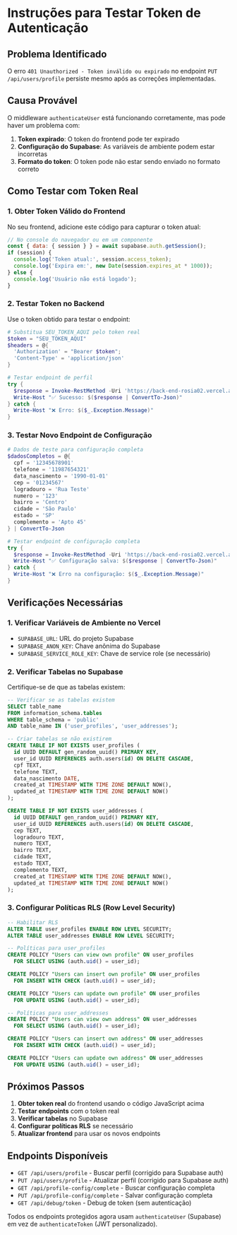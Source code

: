# Instruções para Testar Token de Autenticação

## Problema Identificado

O erro `401 Unauthorized - Token inválido ou expirado` no endpoint `PUT /api/users/profile` persiste mesmo após as correções implementadas.

## Causa Provável

O middleware `authenticateUser` está funcionando corretamente, mas pode haver um problema com:
1. **Token expirado**: O token do frontend pode ter expirado
2. **Configuração do Supabase**: As variáveis de ambiente podem estar incorretas
3. **Formato do token**: O token pode não estar sendo enviado no formato correto

## Como Testar com Token Real

### 1. Obter Token Válido do Frontend

No seu frontend, adicione este código para capturar o token atual:

```javascript
// No console do navegador ou em um componente
const { data: { session } } = await supabase.auth.getSession();
if (session) {
  console.log('Token atual:', session.access_token);
  console.log('Expira em:', new Date(session.expires_at * 1000));
} else {
  console.log('Usuário não está logado');
}
```

### 2. Testar Token no Backend

Use o token obtido para testar o endpoint:

```powershell
# Substitua SEU_TOKEN_AQUI pelo token real
$token = "SEU_TOKEN_AQUI"
$headers = @{ 
  'Authorization' = "Bearer $token"; 
  'Content-Type' = 'application/json' 
}

# Testar endpoint de perfil
try {
  $response = Invoke-RestMethod -Uri 'https://back-end-rosia02.vercel.app/api/users/profile' -Method GET -Headers $headers
  Write-Host "✅ Sucesso: $($response | ConvertTo-Json)"
} catch {
  Write-Host "❌ Erro: $($_.Exception.Message)"
}
```

### 3. Testar Novo Endpoint de Configuração

```powershell
# Dados de teste para configuração completa
$dadosCompletos = @{
  cpf = '12345678901'
  telefone = '11987654321'
  data_nascimento = '1990-01-01'
  cep = '01234567'
  logradouro = 'Rua Teste'
  numero = '123'
  bairro = 'Centro'
  cidade = 'São Paulo'
  estado = 'SP'
  complemento = 'Apto 45'
} | ConvertTo-Json

# Testar endpoint de configuração completa
try {
  $response = Invoke-RestMethod -Uri 'https://back-end-rosia02.vercel.app/api/profile-config/complete' -Method PUT -Headers $headers -Body $dadosCompletos
  Write-Host "✅ Configuração salva: $($response | ConvertTo-Json)"
} catch {
  Write-Host "❌ Erro na configuração: $($_.Exception.Message)"
}
```

## Verificações Necessárias

### 1. Verificar Variáveis de Ambiente no Vercel

- `SUPABASE_URL`: URL do projeto Supabase
- `SUPABASE_ANON_KEY`: Chave anônima do Supabase
- `SUPABASE_SERVICE_ROLE_KEY`: Chave de service role (se necessário)

### 2. Verificar Tabelas no Supabase

Certifique-se de que as tabelas existem:

```sql
-- Verificar se as tabelas existem
SELECT table_name 
FROM information_schema.tables 
WHERE table_schema = 'public' 
AND table_name IN ('user_profiles', 'user_addresses');

-- Criar tabelas se não existirem
CREATE TABLE IF NOT EXISTS user_profiles (
  id UUID DEFAULT gen_random_uuid() PRIMARY KEY,
  user_id UUID REFERENCES auth.users(id) ON DELETE CASCADE,
  cpf TEXT,
  telefone TEXT,
  data_nascimento DATE,
  created_at TIMESTAMP WITH TIME ZONE DEFAULT NOW(),
  updated_at TIMESTAMP WITH TIME ZONE DEFAULT NOW()
);

CREATE TABLE IF NOT EXISTS user_addresses (
  id UUID DEFAULT gen_random_uuid() PRIMARY KEY,
  user_id UUID REFERENCES auth.users(id) ON DELETE CASCADE,
  cep TEXT,
  logradouro TEXT,
  numero TEXT,
  bairro TEXT,
  cidade TEXT,
  estado TEXT,
  complemento TEXT,
  created_at TIMESTAMP WITH TIME ZONE DEFAULT NOW(),
  updated_at TIMESTAMP WITH TIME ZONE DEFAULT NOW()
);
```

### 3. Configurar Políticas RLS (Row Level Security)

```sql
-- Habilitar RLS
ALTER TABLE user_profiles ENABLE ROW LEVEL SECURITY;
ALTER TABLE user_addresses ENABLE ROW LEVEL SECURITY;

-- Políticas para user_profiles
CREATE POLICY "Users can view own profile" ON user_profiles
  FOR SELECT USING (auth.uid() = user_id);

CREATE POLICY "Users can insert own profile" ON user_profiles
  FOR INSERT WITH CHECK (auth.uid() = user_id);

CREATE POLICY "Users can update own profile" ON user_profiles
  FOR UPDATE USING (auth.uid() = user_id);

-- Políticas para user_addresses
CREATE POLICY "Users can view own address" ON user_addresses
  FOR SELECT USING (auth.uid() = user_id);

CREATE POLICY "Users can insert own address" ON user_addresses
  FOR INSERT WITH CHECK (auth.uid() = user_id);

CREATE POLICY "Users can update own address" ON user_addresses
  FOR UPDATE USING (auth.uid() = user_id);
```

## Próximos Passos

1. **Obter token real** do frontend usando o código JavaScript acima
2. **Testar endpoints** com o token real
3. **Verificar tabelas** no Supabase
4. **Configurar políticas RLS** se necessário
5. **Atualizar frontend** para usar os novos endpoints

## Endpoints Disponíveis

- `GET /api/users/profile` - Buscar perfil (corrigido para Supabase auth)
- `PUT /api/users/profile` - Atualizar perfil (corrigido para Supabase auth)
- `GET /api/profile-config/complete` - Buscar configuração completa
- `PUT /api/profile-config/complete` - Salvar configuração completa
- `GET /api/debug/token` - Debug de token (sem autenticação)

Todos os endpoints protegidos agora usam `authenticateUser` (Supabase) em vez de `authenticateToken` (JWT personalizado).